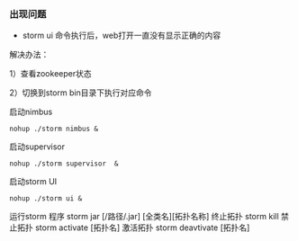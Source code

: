 ### 出现问题

- storm ui 命令执行后，web打开一直没有显示正确的内容

解决办法：

1）查看zookeeper状态

2）切换到storm bin目录下执行对应命令

启动nimbus

```
nohup ./storm nimbus & 
```

启动supervisor

```
nohup ./storm supervisor  &
```

启动storm UI

```
nohup ./storm ui & 
```

运行storm 程序
storm  jar [/路径/.jar] [全类名][拓扑名称]
终止拓扑
storm kill
禁止拓扑
storm activate [拓扑名]
激活拓扑
storm deavtivate [拓扑名]